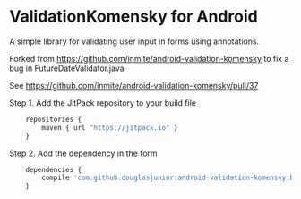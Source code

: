 # ValidationKomensky for Android
A simple library for validating user input in forms using annotations.

Forked from https://github.com/inmite/android-validation-komensky to fix a bug in FutureDateValidator.java

See https://github.com/inmite/android-validation-komensky/pull/37

 Step 1. Add the JitPack repository to your build file
```javascript
    repositories {
        maven { url "https://jitpack.io" }
    }
```
 Step 2. Add the dependency in the form
```javascript
	dependencies {
	    compile 'com.github.douglasjunior:android-validation-komensky:bugfix-0.9.4'
	}
```
